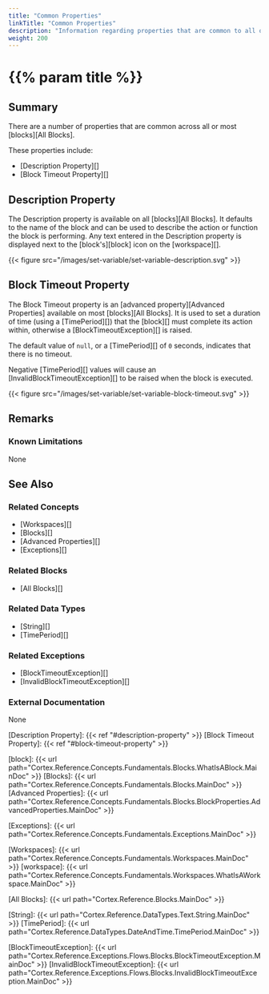 ```yaml
---
title: "Common Properties"
linkTitle: "Common Properties"
description: "Information regarding properties that are common to all or most blocks."
weight: 200
---
```


# {{% param title %}}

## Summary

There are a number of properties that are common across all or most [blocks][All Blocks].

These properties include:

- [Description Property][]
- [Block Timeout Property][]

## Description Property

The Description property is available on all [blocks][All Blocks]. It defaults to the name of the block and can be used to describe the action or function the block is performing. Any text entered in the Description property is displayed next to the [block's][block] icon on the [workspace][].

{{< figure src="/images/set-variable/set-variable-description.svg" >}}

## Block Timeout Property

The Block Timeout property is an [advanced property][Advanced Properties] available on most [blocks][All Blocks]. It is used to set a duration of time (using a [TimePeriod][]) that the [block][] must complete its action within, otherwise a [BlockTimeoutException][] is raised.

The default value of `null`, or a [TimePeriod][] of `0` seconds, indicates that there is no timeout.

Negative [TimePeriod][] values will cause an [InvalidBlockTimeoutException][] to be raised when the block is executed.

{{< figure src="/images/set-variable/set-variable-block-timeout.svg" >}}

## Remarks

### Known Limitations

None

## See Also

### Related Concepts

- [Workspaces][]
- [Blocks][]
- [Advanced Properties][]
- [Exceptions][]

### Related Blocks

- [All Blocks][]

### Related Data Types

- [String][]
- [TimePeriod][]

### Related Exceptions

- [BlockTimeoutException][]
- [InvalidBlockTimeoutException][]

### External Documentation

None

[Description Property]: {{< ref "#description-property" >}}
[Block Timeout Property]: {{< ref "#block-timeout-property" >}}

[block]: {{< url path="Cortex.Reference.Concepts.Fundamentals.Blocks.WhatIsABlock.MainDoc" >}}
[Blocks]: {{< url path="Cortex.Reference.Concepts.Fundamentals.Blocks.MainDoc" >}}
[Advanced Properties]: {{< url path="Cortex.Reference.Concepts.Fundamentals.Blocks.BlockProperties.AdvancedProperties.MainDoc" >}}

[Exceptions]: {{< url path="Cortex.Reference.Concepts.Fundamentals.Exceptions.MainDoc" >}}

[Workspaces]: {{< url path="Cortex.Reference.Concepts.Fundamentals.Workspaces.MainDoc" >}}
[workspace]: {{< url path="Cortex.Reference.Concepts.Fundamentals.Workspaces.WhatIsAWorkspace.MainDoc" >}}

[All Blocks]: {{< url path="Cortex.Reference.Blocks.MainDoc" >}}

[String]: {{< url path="Cortex.Reference.DataTypes.Text.String.MainDoc" >}}
[TimePeriod]: {{< url path="Cortex.Reference.DataTypes.DateAndTime.TimePeriod.MainDoc" >}}

[BlockTimeoutException]: {{< url path="Cortex.Reference.Exceptions.Flows.Blocks.BlockTimeoutException.MainDoc" >}}
[InvalidBlockTimeoutException]: {{< url path="Cortex.Reference.Exceptions.Flows.Blocks.InvalidBlockTimeoutException.MainDoc" >}}

